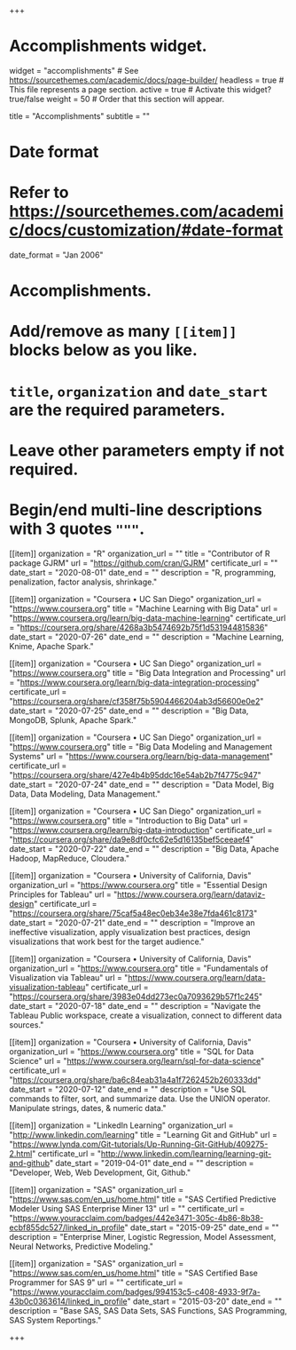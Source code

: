 +++
# Accomplishments widget.
widget = "accomplishments"  # See https://sourcethemes.com/academic/docs/page-builder/
headless = true  # This file represents a page section.
active = true  # Activate this widget? true/false
weight = 50  # Order that this section will appear.

title = "Accomplish&shy;ments"
subtitle = ""

# Date format
#   Refer to https://sourcethemes.com/academic/docs/customization/#date-format
date_format = "Jan 2006"

# Accomplishments.
#   Add/remove as many `[[item]]` blocks below as you like.
#   `title`, `organization` and `date_start` are the required parameters.
#   Leave other parameters empty if not required.
#   Begin/end multi-line descriptions with 3 quotes `"""`.


[[item]]
  organization = "R"
  organization_url = ""
  title = "Contributor of R package GJRM"
  url = "https://github.com/cran/GJRM"
  certificate_url = ""
  date_start = "2020-08-01"
  date_end = ""
  description = "R, programming, penalization, factor analysis, shrinkage."


[[item]]
  organization = "Coursera • UC San Diego"
  organization_url = "https://www.coursera.org"
  title = "Machine Learning with Big Data"
  url = "https://www.coursera.org/learn/big-data-machine-learning"
  certificate_url = "https://coursera.org/share/4268a3b5474692b75f1d531944815836"
  date_start = "2020-07-26"
  date_end = ""
  description = "Machine Learning, Knime, Apache Spark."


[[item]]
  organization = "Coursera • UC San Diego"
  organization_url = "https://www.coursera.org"
  title = "Big Data Integration and Processing"
  url = "https://www.coursera.org/learn/big-data-integration-processing"
  certificate_url = "https://coursera.org/share/cf358f75b5904466204ab3d56600e0e2"
  date_start = "2020-07-25"
  date_end = ""
  description = "Big Data, MongoDB, Splunk, Apache Spark."


[[item]]
  organization = "Coursera • UC San Diego"
  organization_url = "https://www.coursera.org"
  title = "Big Data Modeling and Management Systems"
  url = "https://www.coursera.org/learn/big-data-management"
  certificate_url = "https://coursera.org/share/427e4b4b95ddc16e54ab2b7f4775c947"
  date_start = "2020-07-24"
  date_end = ""
  description = "Data Model, Big Data, Data Modeling, Data Management."


[[item]]
  organization = "Coursera • UC San Diego"
  organization_url = "https://www.coursera.org"
  title = "Introduction to Big Data"
  url = "https://www.coursera.org/learn/big-data-introduction"
  certificate_url = "https://coursera.org/share/da9e8df0cfc62e5d16135bef5ceeaef4"
  date_start = "2020-07-22"
  date_end = ""
  description = "Big Data, Apache Hadoop, MapReduce, Cloudera."


[[item]]
  organization = "Coursera • University of California, Davis"
  organization_url = "https://www.coursera.org"
  title = "Essential Design Principles for Tableau"
  url = "https://www.coursera.org/learn/dataviz-design"
  certificate_url = "https://coursera.org/share/75caf5a48ec0eb34e38e7fda461c8173"
  date_start = "2020-07-21"
  date_end = ""
  description = "Improve an ineffective visualization, apply visualization best practices, design visualizations that work best for the target audience."


[[item]]
  organization = "Coursera • University of California, Davis"
  organization_url = "https://www.coursera.org"
  title = "Fundamentals of Visualization via Tableau"
  url = "https://www.coursera.org/learn/data-visualization-tableau"
  certificate_url = "https://coursera.org/share/3983e04dd273ec0a7093629b57f1c245"
  date_start = "2020-07-18"
  date_end = ""
  description = "Navigate the Tableau Public workspace, create a visualization, connect to different data sources."


[[item]]
  organization = "Coursera • University of California, Davis"
  organization_url = "https://www.coursera.org"
  title = "SQL for Data Science"
  url = "https://www.coursera.org/learn/sql-for-data-science"
  certificate_url = "https://coursera.org/share/ba6c84eab31a4a1f7262452b260333dd"
  date_start = "2020-07-12"
  date_end = ""
  description = "Use SQL commands to filter, sort, and summarize data. Use the UNION operator. Manipulate strings, dates, & numeric data."

  
[[item]]
  organization = "LinkedIn Learning"
  organization_url = "http://www.linkedin.com/learning"
  title = "Learning Git and GitHub"
  url = "https://www.lynda.com/Git-tutorials/Up-Running-Git-GitHub/409275-2.html"
  certificate_url = "http://www.linkedin.com/learning/learning-git-and-github"
  date_start = "2019-04-01"
  date_end = ""
  description = "Developer, Web, Web Development, Git, Github."

  
[[item]]
  organization = "SAS"
  organization_url = "https://www.sas.com/en_us/home.html"
  title = "SAS Certified Predictive Modeler Using SAS Enterprise Miner 13"
  url = ""
  certificate_url = "https://www.youracclaim.com/badges/442e3471-305c-4b86-8b38-ecbf855dc527/linked_in_profile"
  date_start = "2015-09-25"
  date_end = ""
  description = "Enterprise Miner, Logistic Regression, Model Assessment, Neural Networks, Predictive Modeling."


[[item]]
  organization = "SAS"
  organization_url = "https://www.sas.com/en_us/home.html"
  title = "SAS Certified Base Programmer for SAS 9"
  url = ""
  certificate_url = "https://www.youracclaim.com/badges/994153c5-c408-4933-9f7a-43b0c0363614/linked_in_profile"
  date_start = "2015-03-20"
  date_end = ""
  description = "Base SAS, SAS Data Sets, SAS Functions, SAS Programming, SAS System Reportings."
  
+++
